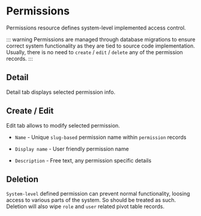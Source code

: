 # Permissions

Permissions resource defines system-level implemented access control.

::: warning
Permissions are managed through database migrations to ensure correct system functionality as they are tied to source code implementation. Usually, there is no need to `create` / `edit` / `delete` any of the permission records.
:::

## Detail

Detail tab displays selected permission info.

## Create / Edit

Edit tab allows to modify selected permission.

- `Name` - Unique `slug-based` permission name within `permission` records

- `Display name` - User friendly permission name

- `Description` - Free text, any permission specific details

## Deletion

`System-level` defined permission can prevent normal functionality, loosing access to various parts of the system. So should be treated as such. Deletion will also wipe `role` and `user` related pivot table records.
